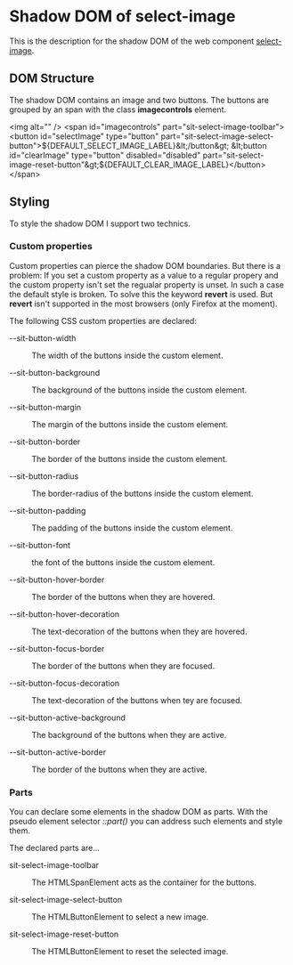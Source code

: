 # Shadow DOM of select-image
This is the description for the shadow DOM of the web component
[select-image](../README.md).

## DOM Structure
The shadow DOM contains an image and two buttons. The buttons are grouped by
an span with the class **imagecontrols** element.

  &lt;img alt="" /&gt;
  &lt;span id="imagecontrols" part="sit-select-image-toolbar"&gt;
    &lt;button id="selectImage" type="button"
      part="sit-select-image-select-button"&gt;${DEFAULT_SELECT_IMAGE_LABEL}&lt;/button&gt;
    &lt;button id="clearImage" type="button" disabled="disabled"
      part="sit-select-image-reset-button"&gt;${DEFAULT_CLEAR_IMAGE_LABEL}&lt;/button&gt;
  &lt;/span&gt;

## Styling
To style the shadow DOM I support two technics.

### Custom properties

Custom properties can pierce the shadow DOM boundaries. But there is a problem:
If you set a custom property as a value to a regular propery and the custom
property isn't set the regualar property is unset. In such a case the default
style is broken. To solve this the keyword **revert** is used. But **revert**
isn't supported in the most browsers (only Firefox at the moment).

The following CSS custom properties are declared:

<dl>
  <dt>--sit-button-width</dt>
  <dd><p>The width of the buttons inside the custom element.</p></dd>

  <dt>--sit-button-background</dt>
  <dd><p>The background of the buttons inside the custom element.</p></dd>

  <dt>--sit-button-margin</dt>
  <dd><p>The margin of the buttons inside the custom element.</p></dd>

  <dt>--sit-button-border</dt>
  <dd><p>The border of the buttons inside the custom element.</p></dd>

  <dt>--sit-button-radius</dt>
  <dd><p>The border-radius of the buttons inside the custom element.</p></dd>

  <dt>--sit-button-padding</dt>
  <dd><p>The padding of the buttons inside the custom element.</p></dd>

  <dt>--sit-button-font</dt>
  <dd><p>the font of the buttons inside the custom element.</p></dd>

  <dt>--sit-button-hover-border</dt>
  <dd><p>The border of the buttons when they are hovered.</p></dd>

  <dt>--sit-button-hover-decoration</dt>
  <dd><p>The text-decoration of the buttons when they are hovered.</p></dd>

  <dt>--sit-button-focus-border</dt>
  <dd><p>The border of the buttons when they are focused.</p></dd>

  <dt>--sit-button-focus-decoration</dt>
  <dd><p>The text-decoration of the buttons when tey are focused.</p></dd>

  <dt>--sit-button-active-background</dt>
  <dd><p>The background of the buttons when they are active.</p></dd>

  <dt>--sit-button-active-border</dt>
  <dd><p>The border of the buttons when they are active.</p></dd>
</dl>

### Parts

You can declare some elements in the shadow DOM as parts. With the pseudo
element selector *::part()* you can address such elements and style them.

The declared parts are&hellip;

<dt>
  <dt>sit-select-image-toolbar</dt>
  <dd><p>The HTMLSpanElement acts as the container for the buttons.</p></dd>

  <dt>sit-select-image-select-button</dt>
  <dd><p>The HTMLButtonElement to select a new image.</p></dd>

  <dt>sit-select-image-reset-button</dt>
  <dd><p>The HTMLButtonElement to reset the selected image.</p></dd>
</dt>
